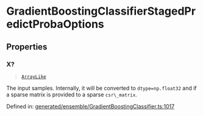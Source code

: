 # GradientBoostingClassifierStagedPredictProbaOptions

## Properties

### X?

> [`ArrayLike`](../types/ArrayLike.md)

The input samples. Internally, it will be converted to `dtype=np.float32` and if a sparse matrix is provided to a sparse `csr\_matrix`.

Defined in:  [generated/ensemble/GradientBoostingClassifier.ts:1017](https://github.com/transitive-bullshit/scikit-learn-ts/blob/b59c1ff/packages/sklearn/src/generated/ensemble/GradientBoostingClassifier.ts#L1017)
